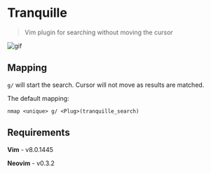 # Tranquille

> Vim plugin for searching without moving the cursor

![gif](https://media.giphy.com/media/4TrV3sgpKNICCYAYXa/giphy.gif)


## Mapping

`g/` will start the search. Cursor will not move as results are matched.

The default mapping:

```vim
nmap <unique> g/ <Plug>(tranquille_search)
```

## Requirements

**Vim** - v8.0.1445

**Neovim** - v0.3.2
